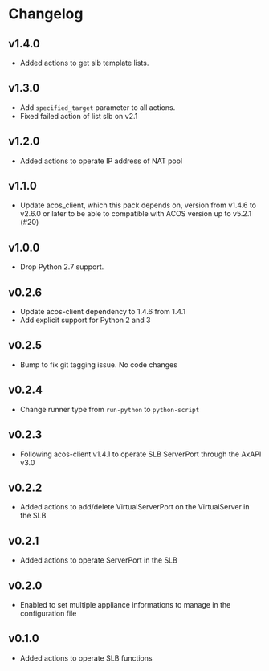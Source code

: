 # Changelog

## v1.4.0

* Added actions to get slb template lists.

## v1.3.0

* Add `specified_target` parameter to all actions.
* Fixed failed action of list slb on v2.1

## v1.2.0

* Added actions to operate IP address of NAT pool

## v1.1.0

* Update acos_client, which this pack depends on, version from v1.4.6 to v2.6.0
  or later to be able to compatible with ACOS version up to v5.2.1 (#20)

## v1.0.0

* Drop Python 2.7 support.

## v0.2.6

* Update acos-client dependency to 1.4.6 from 1.4.1
* Add explicit support for Python 2 and 3

## v0.2.5

* Bump to fix git tagging issue. No code changes

## v0.2.4

* Change runner type  from `run-python` to `python-script`

## v0.2.3

* Following acos-client v1.4.1 to operate SLB ServerPort through the AxAPI v3.0

## v0.2.2

* Added actions to add/delete VirtualServerPort on the VirtualServer in the SLB

## v0.2.1

* Added actions to operate ServerPort in the SLB

## v0.2.0

* Enabled to set multiple appliance informations to manage in the configuration file

## v0.1.0

* Added actions to operate SLB functions
